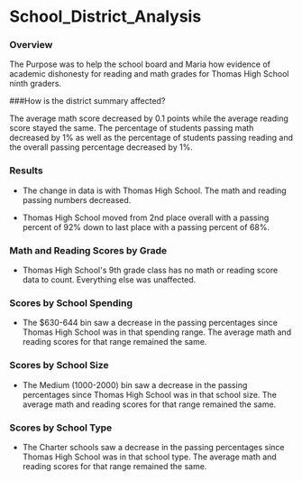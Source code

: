 # School_District_Analysis

### Overview

The Purpose was to help the school board and Maria how evidence of academic dishonesty for reading and math grades for Thomas High School ninth graders. 

###How is the district summary affected?

   The average math score decreased by 0.1 points while the average reading score stayed the same. The percentage of students passing math decreased by 1% as well as the percentage of students passing reading and the overall passing percentage decreased by 1%.

### Results 

  * The change in data is with Thomas High School. The math and reading passing numbers decreased.


 * Thomas High School moved from 2nd place overall with a passing percent of 92% down to last place with a passing percent of 68%.


### Math and Reading Scores by Grade

  * Thomas High School's 9th grade class has no math or reading score data to count. Everything else was unaffected.

### Scores by School Spending

 * The $630-644 bin saw a decrease in the passing percentages since Thomas High School was in that spending range. The average math and reading scores for that range remained the same.

### Scores by School Size

   * The Medium (1000-2000) bin saw a decrease in the passing percentages since Thomas High School was in that school size. The average math and reading scores for that range remained the same.

### Scores by School Type

   * The Charter schools saw a decrease in the passing percentages since Thomas High School was in that school type. The average math and reading scores for that range remained the same.
